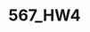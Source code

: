 # 567_HW4
[![<khusboo98>](https://circleci.com/gh/khusboo98/567_HW_2a_Triangle.svg?style=svg)](https://app.circleci.com/pipelines/github/khusboo98/567_HW_2a_Triangle?branch=main&filter=all)
